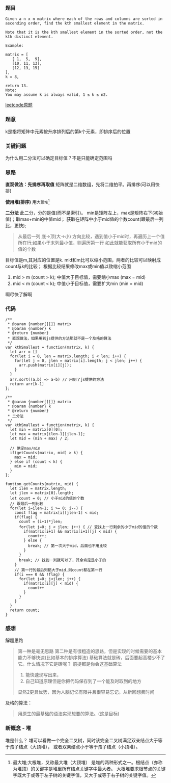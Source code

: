 ### 题目
```
Given a n x n matrix where each of the rows and columns are sorted in ascending order, find the kth smallest element in the matrix.

Note that it is the kth smallest element in the sorted order, not the kth distinct element.

Example:

matrix = [
   [ 1,  5,  9],
   [10, 11, 13],
   [12, 13, 15]
],
k = 8,

return 13.
Note: 
You may assume k is always valid, 1 ≤ k ≤ n2.
```
[leetcode原题](https://leetcode.com/problems/kth-smallest-element-in-a-sorted-matrix/)

### 题意
k是指将矩阵中元素按升序排列后的第k个元素，即排序后的位置

### 关键问题
为什么用二分法可以确定目标值？不是只能确定范围吗

### 思路
**直观做法：先排序再取值**
矩阵就是二维数组，先将二维拍平。再排序(可以用快排)

**使用堆(排序)**
用`大顶堆`[^1]

**二分法**
此二分，分的是值(而不是索引)。
min是矩阵左上，max是矩阵右下(初始值)；取max+min的中值mid；
获取在矩阵中小于mid值的个数count(跟最后一列比，更快);
> 从最后一列 底->顶(大->小) 方向比较，遇到值小于mid时，再遍历上一个值所在行;如果小于末列最小值，则遍历第一行
> 如此就能获取所有小于mid的值的个数

目标值是m,其对应的位置是k. mid和m比可以缩小范围，两者的比较可以映射成count与k的比较；
根据比较结果修改max或min值以致缩小范围
1. mid > m (count > k); 中值大于目标值，需要缩小max (max = mid)
2. mid < m (count < k); 中值小于目标值，需要扩大min (min = mid)

啊尽快了解啊

### 代码
```
/**
 * @param {number[][]} matrix
 * @param {number} k
 * @return {number}
 * 直观做法，如果用到js提供的方法那就不是一个及格的算法
 */
var kthSmallest = function(matrix, k) {
  let arr = []
  for(let i = 0, len = matrix.length; i < len; i++) {
    for(let j = 0, jlen = matrix[i].length; j < jlen; j++) {
      arr.push(matrix[i][j]);
    }
  }
  arr.sort((a,b) => a-b) // 用到了js提供的方法
  return arr[k-1]
};

/**
 * @param {number[][]} matrix
 * @param {number} k
 * @return {number}
 * 二分法
 */
var kthSmallest = function(matrix, k) {
  let min = matrix[0][0];
  let max = matrix[ilen-1][jlen-1];
  let mid = (min + max) / 2;

  // 确定max/min
  if(getCounts(matrix, mid) > k) {
    max = mid;
  } else if (count < k) {
    min = mid;
  }
};

funtion getCounts(matrix, mid) {
  let ilen = matrix.length;
  let jlen = matrix[0].length;
  let count = 0; // 小于mid的值的个数
  // 跟最后一列比较
  for(let i=ilen-1; i >= 0; i--) {
    const flag = matrix[i][jlen-1] < mid;
    if(flag) {
      count = (i+1)*jlen;
      for(let j=0; j < jlen; j++) { // 查找上一行剩余的小于mid的值的个数
        if(matrix[i+1] && matrix[i+1][j] < mid) {
          count++;
        } else {
          break; // 第一次大于mid，后面也不用比较
        }
      }
      break; // 找到一列就可以了，其余肯定是小于的
    }
    // 第一行的最后列都大于mid,则count都在第一行
    if(i === 0 && !flag) {
      for(let j=0; j<jlen; j++) {
        if(matrix[i][j] < mid) {
          count++
        }
      }
    }
  }
  return count;
}
```

### 感想
解题思路
> 第一种是毫无思路
> 第二种是有很粗造的思路，但是实现的时候需要的基本能力不够快速(比如基本的排序算法)
> 基础算法就是砖，后面要起高楼少不了它。什么情况下它是砖呢？
> 前提都是你会这基础算法
>   1. 能快速现写出来，
>   2. 自己知道原理但是你把代码保存到了一个能及时取到的地方
>
> 显然2更具优势，因为人脑记忆有限并且很容易忘记。从新回想费时间

及格的算法：
> 用原生的最基础的语法实现想要的算法。(这是目标)

### 新概念 - 堆
堆是什么？
堆可以看做一个完全二叉树，同时该完全二叉树满足双亲结点大于等于孩子结点（大顶堆），
或者双亲结点小于等于孩子结点（小顶堆）。

[^1]: 最大堆;大根堆，又称最大堆（大顶堆）
是堆的两种形式之一。根结点（亦称为堆顶）的关键字是堆里所有结点关键字中最大者。
大根堆要求根节点的关键字既大于或等于左子树的关键字值，又大于或等于右子树的关键字值。
